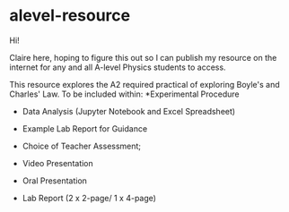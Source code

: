 # alevel-resource

Hi! 

Claire here, hoping to figure this out so I can publish my resource on the internet for any and all A-level Physics students to access. 

This resource explores the A2 required practical of exploring Boyle's and Charles' Law. 
To be included within:
  *Experimental Procedure
   
  * Data Analysis (Jupyter Notebook and Excel Spreadsheet)
   
  * Example Lab Report for Guidance
  
  * Choice of Teacher Assessment;
   
   - Video Presentation
   
   - Oral Presentation
  
   - Lab Report (2 x 2-page/ 1 x 4-page)
